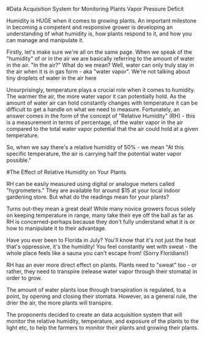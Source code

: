 
#Data Acquisition System for Monitoring Plants Vapor Pressure Deficit

Humidity is HUGE when it comes to growing plants. An important milestone in becoming a competent and responsive grower is developing an understanding of what humidity is, how plants respond to it, and how you can manage and manipulate it.

Firstly, let's make sure we're all on the same page. When we speak of the "humidity" of or in the air we are basically referring to the amount of water in the air. "In the air?" What do we mean? Well, water can only truly stay in the air when it is in gas form - aka "water vapor". We're not talking about tiny droplets of water in the air here 

Unsurprisingly, temperature plays a crucial role when it comes to humidity. The warmer the air, the more water vapor it can potentially hold. As the amount of water air can hold constantly changes with temperature it can be difficult to get a handle on what we need to measure. Fortunately, an answer comes in the form of the concept of "Relative Humidity" (RH) - this is a measurement in terms of percentage, of the water vapor in the air compared to the total water vapor potential that the air could hold at a given temperature.

So, when we say there's a relative humidity of 50% - we mean "At this specific temperature, the air is carrying half the potential water vapor possible."

#The Effect of Relative Humidity on Your Plants

RH can be easily measured using digital or analogue meters called "hygrometers." They are available for around $15 at your local indoor gardening store. But what do the readings mean for your plants?

Turns out-they mean a great deal! While many novice growers focus solely on keeping temperature in range, many take their eye off the ball as far as RH is concerned-perhaps because they don't fully understand what it is or how to manipulate it to their advantage.

Have you ever been to Florida in July? You'll know that it's not just the heat that's oppressive, it's the humidity! You feel constantly wet with sweat - the whole place feels like a sauna you can't escape from! (Sorry Floridians!)

RH has an ever more direct effect on plants. Plants need to "sweat" too - or rather, they need to transpire (release water vapor through their stomata) in order to grow.

The amount of water plants lose through transpiration is regulated, to a point, by opening and closing their stomata. However, as a general rule, the drier the air, the more plants will transpire.

The proponents decided to create an data acquisition system that will monitor the relative humidity, temperature, and exposure of the plants to the light etc, to help the farmers to monitor their plants and growing their plants.
